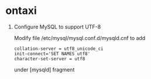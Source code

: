 # ontaxi
1. Configure MySQL to support UTF-8

    Modify file /etc/mysql/mysql.conf.d/mysqld.cnf to add 
    ```
    collation-server = utf8_unicode_ci
    init-connect='SET NAMES utf8'
    character-set-server = utf8
    ```
    under [mysqld] fragment
